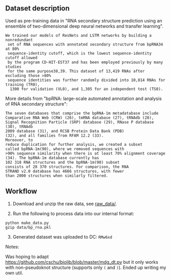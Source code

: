 ## Dataset description

Used as pre-training data in "RNA secondary structure prediction using an ensemble of two-dimensional deep neural networks and transfer learning".

```
We trained our models of ResNets and LSTM networks by building a nonredundant
 set of RNA sequences with annotated secondary structure from bpRNA34 at 80%
 sequence-identity cutoff, which is the lowest sequence-identity cutoff allowed
 by the program CD-HIT-EST37 and has been employed previously by many studies
 for the same purpose38,39. This dataset of 13,419 RNAs after excluding those >80%
 sequence identities was further randomly divided into 10,814 RNAs for training (TR0),
  1300 for validation (VL0), and 1,305 for an independent test (TS0).
```

More details from "bpRNA: large-scale automated annotation and analysis of RNA secondary structure":

```
The seven databases that comprise the bpRNA-1m metadatabase include
Comparative RNA Web (CRW) (26), tmRNA database (27), tRNAdb (28),
Signal Recognition Particle (SRP) database (29), RNase P database (30), tRNAdb
2009 database (31), and RCSB Protein Data Bank (PDB)
(32), and all families from RFAM 12.2 (33).
Moreover, to
reduce duplication for further analysis, we created a subset
called bpRNA-1m(90), where we removed sequences with
>90% sequence similarity when there is at least 70% alignment coverage (34). The bpRNA-1m database currently has
102 318 RNA structures and the bpRNA-1m(90) subset
consists of 28 370 structures. For comparison, the RNA
STRAND v2.0 database has 4666 structures, with fewer
than 2000 structures when similarly filtered.
```


## Workflow

1. Download and unzip the raw data, see [raw_data/](raw_data/).


2. Run the following to process data into our internal format:

```
python make_data.py
gzip data/bp_rna.pkl
```

3. Generated dataset was uploaded to DC: `RMw6xd`



Notes:

Was hoping to adapt https://github.com/cschu/biolib/blob/master/mdg_dt.py
but it only works with non-pseudoknot structure (supports only `(` and `)`).
Ended up writing my own util.



